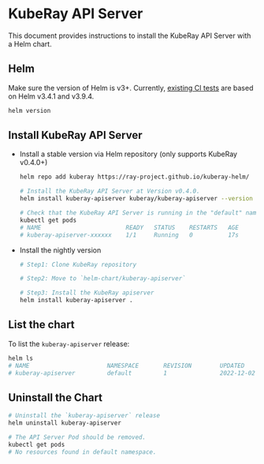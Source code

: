# KubeRay API Server

This document provides instructions to install the KubeRay API Server with a Helm chart.

## Helm

Make sure the version of Helm is v3+. Currently, [existing CI tests](https://github.com/ray-project/kuberay/blob/master/.github/workflows/helm-lint.yaml) are based on Helm v3.4.1 and v3.9.4.

```sh
helm version
```

## Install KubeRay API Server

* Install a stable version via Helm repository (only supports KubeRay v0.4.0+)
  ```sh
  helm repo add kuberay https://ray-project.github.io/kuberay-helm/

  # Install the KubeRay API Server at Version v0.4.0.
  helm install kuberay-apiserver kuberay/kuberay-apiserver --version 0.4.0

  # Check that the KubeRay API Server is running in the "default" namespaces.
  kubectl get pods
  # NAME                        READY   STATUS    RESTARTS   AGE
  # kuberay-apiserver-xxxxxx    1/1     Running   0          17s
  ```

* Install the nightly version
  ```sh
  # Step1: Clone KubeRay repository

  # Step2: Move to `helm-chart/kuberay-apiserver`

  # Step3: Install the KubeRay apiserver
  helm install kuberay-apiserver .
  ```

## List the chart

To list the `kuberay-apiserver` release:

```sh
helm ls
# NAME                      NAMESPACE       REVISION        UPDATED                                    STATUS         CHART
# kuberay-apiserver         default         1               2022-12-02 02:13:37.514445313 +0000 UTC    deployed       kuberay-apiserver-0.4.0
```

## Uninstall the Chart

```sh
# Uninstall the `kuberay-apiserver` release
helm uninstall kuberay-apiserver

# The API Server Pod should be removed.
kubectl get pods
# No resources found in default namespace.
```
